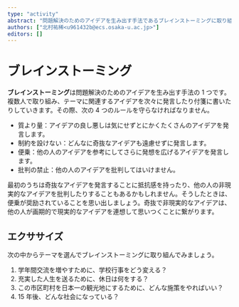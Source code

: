 ```yaml
---
type: "activity"
abstract: "問題解決のためのアイデアを生み出す手法であるブレインストーミングに取り組んでみましょう。"
authors: ["北村祐稀<u961432b@ecs.osaka-u.ac.jp>"]
editors: []
---
```


# ブレインストーミング

**ブレインストーミング**は問題解決のためのアイデアを生み出す手法の 1 つです。複数人で取り組み、テーマに関連するアイデアを次々に発言したり付箋に書いたりしていきます。その際、次の 4 つのルールを守らなければなりません。

- 質より量：アイデアの良し悪しは気にせずとにかくたくさんのアイデアを発言します。
- 制約を設けない：どんなに奇抜なアイデアも遠慮せずに発言します。
- 便乗：他の人のアイデアを参考にしてさらに発想を広げるアイデアを発言します。
- 批判の禁止：他の人のアイデアを批判してはいけません。

最初のうちは奇抜なアイデアを発言することに抵抗感を持ったり、他の人の非現実的なアイデアを批判したりすることもあるかもしれません。そうしたときは、便乗が奨励されていることを思い出しましょう。奇抜で非現実的なアイデアは、他の人が画期的で現実的なアイデアを連想して思いつくことに繋がります。

## エクササイズ

次の中からテーマを選んでブレインストーミングに取り組んでみましょう。

1. 学年間交流を増やすために、学校行事をどう変える？
2. 充実した人生を送るために、休日は何をする？
3. この市区町村を日本一の観光地にするために、どんな施策をやればいい？
4. 15 年後、どんな社会になっている？
